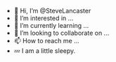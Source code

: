 - 👋 Hi, I’m @SteveLancaster
- 👀 I’m interested in ...
- 🌱 I’m currently learning ...
- 💞️ I’m looking to collaborate on ...
- 📫 How to reach me ...
- 💤 I am a little sleepy.
<!---
SteveLancaster/SteveLancaster is a ✨ special ✨ repository because its `README.md` (this file) appears on your GitHub profile.
You can click the Preview link to take a look at your changes.
--->
